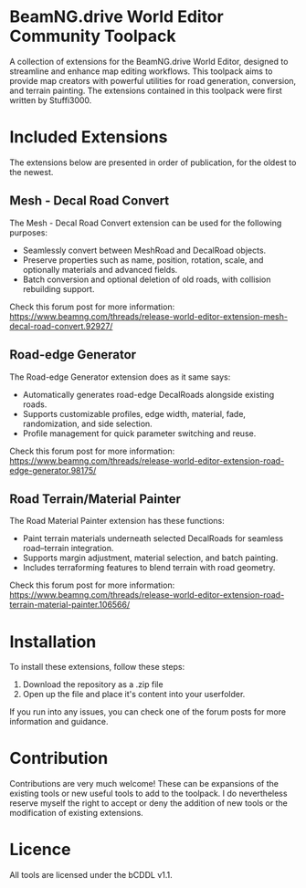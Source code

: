 # BeamNG.drive World Editor Community Toolpack

A collection of extensions for the BeamNG.drive World Editor, designed to streamline and enhance map editing workflows. This toolpack aims to provide map creators with powerful utilities for road generation, conversion, and terrain painting.
The extensions contained in this toolpack were first written by Stuffi3000.

# Included Extensions

The extensions below are presented in order of publication, for the oldest to the newest.

## Mesh - Decal Road Convert

The Mesh - Decal Road Convert extension can be used for the following purposes:
- Seamlessly convert between MeshRoad and DecalRoad objects.
- Preserve properties such as name, position, rotation, scale, and optionally materials and advanced fields.
- Batch conversion and optional deletion of old roads, with collision rebuilding support.

Check this forum post for more information: https://www.beamng.com/threads/release-world-editor-extension-mesh-decal-road-convert.92927/

## Road-edge Generator

The Road-edge Generator extension does as it same says:
- Automatically generates road-edge DecalRoads alongside existing roads.
- Supports customizable profiles, edge width, material, fade, randomization, and side selection.
- Profile management for quick parameter switching and reuse.

Check this forum post for more information: https://www.beamng.com/threads/release-world-editor-extension-road-edge-generator.98175/

## Road Terrain/Material Painter

The Road Material Painter extension has these functions:
- Paint terrain materials underneath selected DecalRoads for seamless road–terrain integration.
- Supports margin adjustment, material selection, and batch painting.
- Includes terraforming features to blend terrain with road geometry.

Check this forum post for more information: https://www.beamng.com/threads/release-world-editor-extension-road-terrain-material-painter.106566/

# Installation

To install these extensions, follow these steps:
1. Download the repository as a .zip file
2. Open up the file and place it's content into your userfolder.

If you run into any issues, you can check one of the forum posts for more information and guidance.

# Contribution

Contributions are very much welcome! These can be expansions of the existing tools or new useful tools to add to the toolpack. 
I do nevertheless reserve myself the right to accept or deny the addition of new tools or the modification of existing extensions.

# Licence

All tools are licensed under the bCDDL v1.1.
